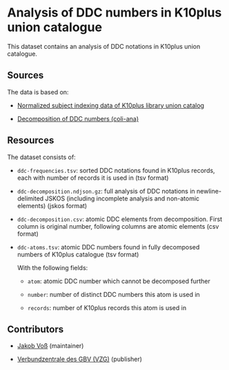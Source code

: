 # Analysis of DDC numbers in K10plus union catalogue

This dataset contains an analysis of DDC notations in K10plus union catalogue.

## Sources

The data is based on:

- [Normalized subject indexing data of K10plus library union catalog](https://doi.org/10.5281/zenodo.7016625)

- [Decomposition of DDC numbers (coli-ana)](https://coli-conc.gbv.de/coli-ana/)

## Resources

The dataset consists of:

- `ddc-frequencies.tsv`: sorted DDC notations found in K10plus records, each with number of records it is used in (tsv format)

- `ddc-decomposition.ndjson.gz`: full analysis of DDC notations in newline-delimited JSKOS (including incomplete analysis and non-atomic elements) (jskos format)

- `ddc-decomposition.csv`: atomic DDC elements from decomposition. First column is original number, following columns are atomic elements (csv format)

- `ddc-atoms.tsv`: atomic DDC numbers found in fully decomposed numbers of K10plus catalogue (tsv format)

  With the following fields:

  - `atom`: atomic DDC number which cannot be decomposed further

  - `number`: number of distinct DDC numbers this atom is used in

  - `records`: number of K10plus records this atom is used in


## Contributors

- [Jakob Voß](https://orcid.org/0000-0002-7613-4123) (maintainer)

- [Verbundzentrale des GBV (VZG)](https://ror.org/048vdhs48) (publisher)


